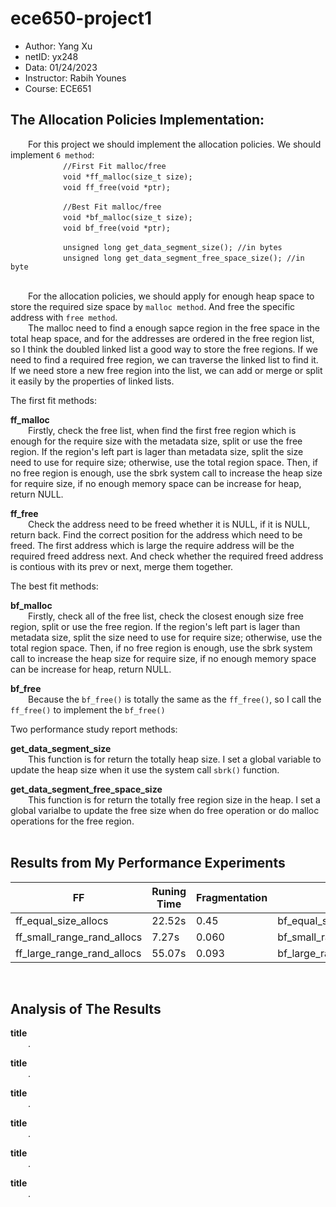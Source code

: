 # ece650-project1

 - Author: Yang Xu
 - netID: yx248
 - Data: 01/24/2023
 - Instructor: Rabih Younes
 - Course: ECE651

## The Allocation Policies Implementation:

&emsp;&emsp;For this project we should implement the allocation policies. We should implement `6 method`:<br>
&emsp;&emsp;&emsp;&emsp;&emsp;&emsp;`//First Fit malloc/free`<br>
&emsp;&emsp;&emsp;&emsp;&emsp;&emsp;`void *ff_malloc(size_t size);`<br>
&emsp;&emsp;&emsp;&emsp;&emsp;&emsp;`void ff_free(void *ptr);`<br>

&emsp;&emsp;&emsp;&emsp;&emsp;&emsp;`//Best Fit malloc/free`<br>
&emsp;&emsp;&emsp;&emsp;&emsp;&emsp;`void *bf_malloc(size_t size);`<br>
&emsp;&emsp;&emsp;&emsp;&emsp;&emsp;`void bf_free(void *ptr);`<br>

&emsp;&emsp;&emsp;&emsp;&emsp;&emsp;`unsigned long get_data_segment_size(); //in bytes`<br>
&emsp;&emsp;&emsp;&emsp;&emsp;&emsp;`unsigned long get_data_segment_free_space_size(); //in byte`<br>
<br>

&emsp;&emsp;For the allocation policies, we should apply for enough heap space to store the required size space by `malloc method`. And free the specific address with `free method`.<br>
&emsp;&emsp;The malloc need to find a enough sapce region in the free space in the total heap space, and for the addresses are ordered in the free region list, so I think the doubled linked list a good way to store the free regions. If we need to find a required free region, we can traverse the linked list to find it. If we need store a new free region into the list, we can add or merge or split it easily by the properties of linked lists.<br>

The first fit methods:<br>

**ff_malloc**<br>
&emsp;&emsp;Firstly, check the free list, when find the first free region which is enough for the require size with the metadata size, split or use the free region. If the region's left part is lager than metadata size, split the size need to use for require size; otherwise, use the total region space. Then, if no free region is enough, use the sbrk system call to increase the heap size for require size, if no enough memory space can be increase for heap, return NULL.<br>

**ff_free**<br>
&emsp;&emsp;Check the address need to be freed whether it is NULL, if it is NULL, return back. Find the correct position for the address which need to be freed. The first address which is large the require address will be the required freed address next. And check whether the required freed address is contious with its prev or next, merge them together.<br>

The best fit methods:<br>

**bf_malloc**<br>
&emsp;&emsp;Firstly, check all of the free list, check the closest enough size free region, split or use the free region. If the region's left part is lager than metadata size, split the size need to use for require size; otherwise, use the total region space. Then, if no free region is enough, use the sbrk system call to increase the heap size for require size, if no enough memory space can be increase for heap, return NULL.<br>

**bf_free**<br>
&emsp;&emsp;Because the `bf_free()` is totally the same as the `ff_free()`, so I call the `ff_free()` to implement the `bf_free()`<br>

Two performance study report methods:<br>

**get_data_segment_size**<br>
&emsp;&emsp;This function is for return the totally heap size. I set a global variable to update the heap size when it use the system call `sbrk()` function.<br>

**get_data_segment_free_space_size**<br>
&emsp;&emsp;This function is for return the totally free region size in the heap. I set a global varialbe to update the free size when do free operation or do malloc operations for the free region.<br>
<br>

## Results from My Performance Experiments

| FF | Runing Time | Fragmentation | BF | Runing Time | Fragmentation |
|  ----  | ----  |  ----  | ----  |  ----  | ----  |
| ff_equal_size_allocs | 22.52s | 0.45 | bf_equal_size_allocs | 22.34s | 0.45 |
| ff_small_range_rand_allocs | 7.27s | 0.060 | bf_small_range_rand_allocs | 1.84s | 0.022 |
| ff_large_range_rand_allocs | 55.07s | 0.093 | bf_large_range_rand_allocs | 67.67s | 0.042 |
<br>

## Analysis of The Results

**title**<br>
&emsp;&emsp;.<br>

**title**<br>
&emsp;&emsp;.<br>

**title**<br>
&emsp;&emsp;.<br>

**title**<br>
&emsp;&emsp;.<br>

**title**<br>
&emsp;&emsp;.<br>

**title**<br>
&emsp;&emsp;.<br>
<br>




